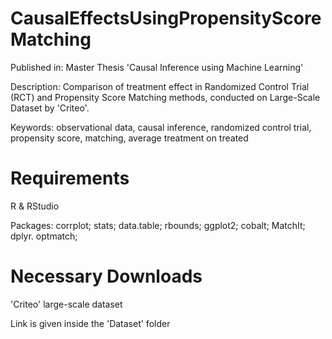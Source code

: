 # CausalEffectsUsingPropensityScoreMatching


Published in: Master Thesis 'Causal Inference using Machine Learning'

Description: Comparison of treatment effect in Randomized Control Trial (RCT) and Propensity Score Matching methods, conducted on Large-Scale Dataset by 'Criteo'.
 
Keywords: observational data, causal inference, randomized control trial, propensity score, matching, average treatment on treated




# Requirements

 R & RStudio
 
 Packages:
    corrplot;            stats;
    data.table;          rbounds;
    ggplot2;             cobalt;
    MatchIt;             dplyr.
    optmatch;
 
 
   
    
 # Necessary Downloads
 
 'Criteo' large-scale dataset
 
 Link is given inside the 'Dataset' folder


